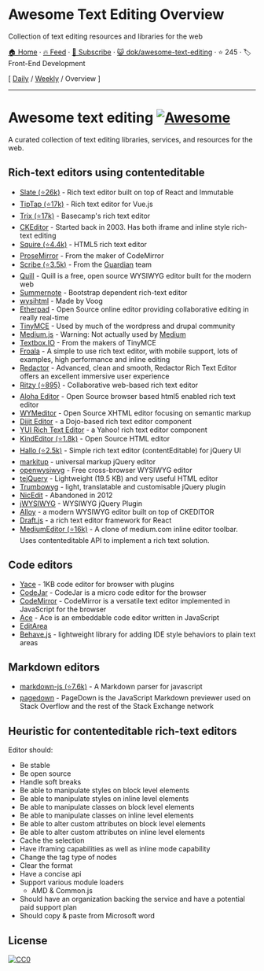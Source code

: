 # Awesome Text Editing Overview

Collection of text editing resources and libraries for the web

[🏠 Home](/README.md) · [🔥 Feed](https://www.trackawesomelist.com/dok/awesome-text-editing/rss.xml) · [📮 Subscribe](https://trackawesomelist.us17.list-manage.com/subscribe?u=d2f0117aa829c83a63ec63c2f&id=36a103854c) · [😺 dok/awesome-text-editing](https://github.com/dok/awesome-text-editing) · ⭐ 245 · 🏷️ Front-End Development

[ [Daily](/content/dok/awesome-text-editing/README.md) / [Weekly](/content/dok/awesome-text-editing/week/README.md) / Overview ]

---

# Awesome text editing [![Awesome](https://cdn.rawgit.com/sindresorhus/awesome/d7305f38d29fed78fa85652e3a63e154dd8e8829/media/badge.svg)](https://github.com/sindresorhus/awesome)

A curated collection of text editing libraries, services, and resources for the web.

## Rich-text editors using contenteditable

*   [Slate (⭐26k)](https://github.com/ianstormtaylor/slate) - Rich text editor built on top of React and Immutable
*   [TipTap (⭐17k)](https://github.com/scrumpy/tiptap) - Rich text editor for Vue.js
*   [Trix (⭐17k)](https://github.com/basecamp/trix) - Basecamp's rich text editor
*   [CKEditor](http://ckeditor.com/) - Started back in 2003. Has both iframe and inline style rich-text editing
*   [Squire (⭐4.4k)](https://github.com/neilj/Squire) - HTML5 rich text editor
*   [ProseMirror](http://prosemirror.net/) - From the maker of CodeMirror
*   [Scribe (⭐3.5k)](https://github.com/guardian/scribe) - From the [Guardian](http://www.theguardian.com/) team
*   [Quill](http://quilljs.com/) - Quill is a free, open source WYSIWYG editor built for the modern web
*   [Summernote](http://summernote.org/) - Bootstrap dependent rich-text editor
*   [wysihtml](http://wysihtml.com/) - Made by Voog
*   [Etherpad](http://etherpad.org/) - Open Source online editor providing collaborative editing in really real-time
*   [TinyMCE](http://www.tinymce.com/) - Used by much of the wordpress and drupal community
*   [Medium.js](http://jakiestfu.github.io/Medium.js/docs/) - Warning: Not actually used by [Medium](https://medium.com/)
*   [Textbox.IO](https://textbox.io/) - From the makers of TinyMCE
*   [Froala](https://www.froala.com/wysiwyg-editor) - A simple to use rich text editor, with mobile support, lots of examples, high performance and inline editing
*   [Redactor](http://imperavi.com/redactor/) - Advanced, clean and smooth, Redactor Rich Text Editor offers an excellent immersive user experience
*   [Ritzy (⭐895)](https://github.com/ritzyed/ritzy) - Collaborative web-based rich text editor
*   [Aloha Editor](http://www.alohaeditor.org/Content.Node/index.html) - Open Source browser based html5 enabled rich text editor
*   [WYMeditor](http://www.wymeditor.org/) - Open Source XHTML editor focusing on semantic markup
*   [Dijit Editor](http://dojotoolkit.org/) - a Dojo-based rich text editor component
*   [YUI Rich Text Editor](http://yui.github.io/yui2/) - a Yahoo! rich text editor component
*   [KindEditor (⭐1.8k)](https://github.com/kindsoft/kindeditor) - Open Source HTML editor
*   [Hallo (⭐2.5k)](https://github.com/bergie/hallo) - Simple rich text editor (contentEditable) for jQuery UI
*   [markitup](http://markitup.jaysalvat.com/home/) - universal markup jQuery editor
*   [openwysiwyg](http://www.openwebware.com/) - Free cross-browser WYSIWYG editor
*   [tejQuery](http://jqueryte.com/) - Lightweight (19.5 KB) and very useful HTML editor
*   [Trumbowyg](http://alex-d.github.io/Trumbowyg/) - light, translatable and customisable jQuery plugin
*   [NicEdit](http://nicedit.com/) - Abandoned in 2012
*   [jWYSIWYG](https://github.com/jwysiwyg/jwysiwyg) - WYSIWYG jQuery Plugin
*   [Alloy](http://alloyeditor.com/) - a modern WYSIWYG editor built on top of CKEDITOR
*   [Draft.js](http://facebook.github.io/draft-js/) - a rich text editor framework for React
*   [MediumEditor (⭐16k)](https://github.com/yabwe/medium-editor) - A clone of medium.com inline editor toolbar. Uses contenteditable API to implement a rich text solution.

## Code editors

*   [Yace](https://solopov.dev/yace) - 1KB code editor for browser with plugins
*   [CodeJar](https://medv.io/codejar/) - CodeJar is a micro code editor for the browser
*   [CodeMirror](https://codemirror.net/) - CodeMirror is a versatile text editor implemented in JavaScript for the browser
*   [Ace](https://ace.c9.io/#nav=about) - Ace is an embeddable code editor written in JavaScript
*   [EditArea](http://www.cdolivet.com/editarea/editarea/exemples/exemple_full.html)
*   [Behave.js](http://jakiestfu.github.io/Behave.js/) - lightweight library for adding IDE style behaviors to plain text areas

## Markdown editors

*   [markdown-js (⭐7.6k)](https://github.com/evilstreak/markdown-js) - A Markdown parser for javascript
*   [pagedown](https://code.google.com/p/pagedown/wiki/PageDown) - PageDown is the JavaScript Markdown previewer used on Stack Overflow and the rest of the Stack Exchange network

## Heuristic for contenteditable rich-text editors

Editor should:

*   Be stable
*   Be open source
*   Handle soft breaks
*   Be able to manipulate styles on block level elements
*   Be able to manipulate styles on inline level elements
*   Be able to manipulate classes on block level elements
*   Be able to manipulate classes on inline level elements
*   Be able to alter custom attributes on block level elements
*   Be able to alter custom attributes on inline level elements
*   Cache the selection
*   Have iframing capabilities as well as inline mode capability
*   Change the tag type of nodes
*   Clear the format
*   Have a concise api
*   Support various module loaders
    *   AMD & Common.js
*   Should have an organization backing the service and have a potential paid support plan
*   Should copy & paste from Microsoft word

## License

[![CC0](http://i.creativecommons.org/p/zero/1.0/88x31.png)](http://creativecommons.org/publicdomain/zero/1.0/)

